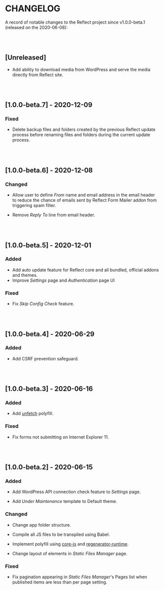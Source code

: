 # CHANGELOG

A record of notable changes to the Reflect project since v1.0.0-beta.1 (released on the 2020-06-08):

<br><br>

## [Unreleased]

- Add ability to download media from WordPress and serve the media directly from Reflect site.

<br><br>

## [1.0.0-beta.7] - 2020-12-09

### Fixed

- Delete backup files and folders created by the previous Reflect update process before renaming files and folders during the current update process.

<br><br>

## [1.0.0-beta.6] - 2020-12-08

### Changed

- Allow user to define *From* name and email address in the email header to reduce the chance of emails sent by Reflect Form Mailer addon from triggering spam filter.

- Remove *Reply To* line from email header.

<br><br>

## [1.0.0-beta.5] - 2020-12-01

### Added

- Add auto update feature for Reflect core and all bundled, official addons and themes.
- Improve *Settings* page and *Authentication* page UI

### Fixed

- Fix *Skip Config Check* feature.

<br><br>

## [1.0.0-beta.4] - 2020-06-29

### Added

- Add CSRF prevention safeguard. 

<br><br>

## [1.0.0-beta.3] - 2020-06-16

### Added

- Add [unfetch](https://github.com/developit/unfetch) polyfill.

### Fixed

- Fix forms not submitting on Internet Explorer 11.  

<br><br>

## [1.0.0-beta.2] - 2020-06-15

### Added

- Add WordPress API connection check feature to *Settings* page.

- Add *Under Maintenance* template to Default theme.

### Changed

- Change app folder structure.

- Compile all JS files to be transpiled using Babel.

- Implement polyfill using [core-js](https://github.com/zloirock/core-js) and [regenerator-runtime](https://github.com/facebook/regenerator/blob/master/packages/regenerator-runtime/runtime.js).

- Change layout of elements in *Static Files Manager* page.

### Fixed

- Fix pagination appearing in *Static Files Manager*'s Pages list when published items are less than per page setting.
